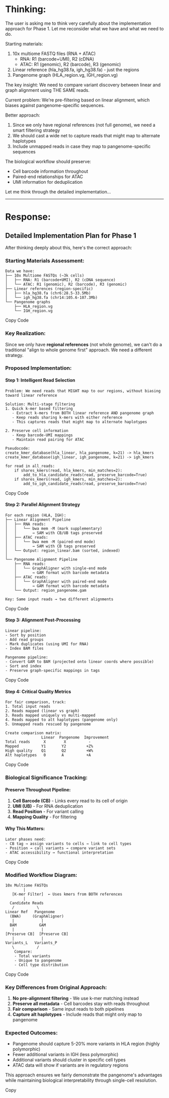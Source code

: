 # Thinking:

The user is asking me to think very carefully about the implementation approach for Phase 1. Let me reconsider what we have and what we need to do.

Starting materials:

1. 10x multiome FASTQ files (RNA + ATAC)
    - RNA: R1 (barcode+UMI), R2 (cDNA)
    - ATAC: R1 (genomic), R2 (barcode), R3 (genomic)
2. Linear reference (hla_hg38.fa, igh_hg38.fa) - just the regions
3. Pangenome graph (HLA_region.vg, IGH_region.vg)

The key insight: We need to compare variant discovery between linear and graph alignment using THE SAME reads.

Current problem: We're pre-filtering based on linear alignment, which biases against pangenome-specific sequences.

Better approach:

1. Since we only have regional references (not full genome), we need a smart filtering strategy
2. We should cast a wide net to capture reads that might map to alternate haplotypes
3. Include unmapped reads in case they map to pangenome-specific sequences

The biological workflow should preserve:

- Cell barcode information throughout
- Paired-end relationships for ATAC
- UMI information for deduplication

Let me think through the detailed implementation...

---

# Response:

## Detailed Implementation Plan for Phase 1

After thinking deeply about this, here's the correct approach:

### Starting Materials Assessment:

```
Data we have:
├── 10x Multiome FASTQs (~3k cells)
│   ├── RNA: R1 (barcode+UMI), R2 (cDNA sequence)
│   └── ATAC: R1 (genomic), R2 (barcode), R3 (genomic)
├── Linear references (region-specific)
│   ├── hla_hg38.fa (chr6:28.5-33.5Mb)
│   └── igh_hg38.fa (chr14:105.6-107.3Mb)
└── Pangenome graphs
    ├── HLA_region.vg
    └── IGH_region.vg
```

Copy Code

### Key Realization:

Since we only have **regional references** (not whole genome), we can't do a traditional "align to whole genome first" approach. We need a different strategy.

### Proposed Implementation:

#### Step 1: Intelligent Read Selection

```
Problem: We need reads that MIGHT map to our regions, without biasing toward linear reference

Solution: Multi-stage filtering
1. Quick k-mer based filtering
   - Extract k-mers from BOTH linear reference AND pangenome graph
   - Keep reads sharing k-mers with either reference
   - This captures reads that might map to alternate haplotypes

2. Preserve cell information
   - Keep barcode-UMI mappings
   - Maintain read pairing for ATAC

Pseudocode:
create_kmer_database(hla_linear, hla_pangenome, k=21) -> hla_kmers
create_kmer_database(igh_linear, igh_pangenome, k=21) -> igh_kmers

for read in all_reads:
    if shares_kmers(read, hla_kmers, min_matches=2):
        add_to_hla_candidate_reads(read, preserve_barcode=True)
    if shares_kmers(read, igh_kmers, min_matches=2):
        add_to_igh_candidate_reads(read, preserve_barcode=True)
```

Copy Code

#### Step 2: Parallel Alignment Strategy

```
For each region (HLA, IGH):
├── Linear Alignment Pipeline
│   ├── RNA reads:
│   │   └── bwa mem -M (mark supplementary) 
│   │       → SAM with CB/UB tags preserved
│   ├── ATAC reads:
│   │   └── bwa mem -M (paired-end mode)
│   │       → SAM with CB tags preserved
│   └── Output: region_linear.bam (sorted, indexed)
│
└── Pangenome Alignment Pipeline
    ├── RNA reads:
    │   └── GraphAligner with single-end mode
    │       → GAM format with barcode metadata
    ├── ATAC reads:
    │   └── GraphAligner with paired-end mode
    │       → GAM format with barcode metadata
    └── Output: region_pangenome.gam

Key: Same input reads → two different alignments
```

Copy Code

#### Step 3: Alignment Post-Processing

```
Linear pipeline:
- Sort by position
- Add read groups
- Mark duplicates (using UMI for RNA)
- Index BAM files

Pangenome pipeline:
- Convert GAM to BAM (projected onto linear coords where possible)
- Sort and index
- Preserve graph-specific mappings in tags
```

Copy Code

#### Step 4: Critical Quality Metrics

```
For fair comparison, track:
1. Total input reads
2. Reads mapped (linear vs graph)
3. Reads mapped uniquely vs multi-mapped
4. Reads mapped to alt haplotypes (pangenome only)
5. Unmapped reads rescued by pangenome

Create comparison matrix:
                Linear  Pangenome  Improvement
Total reads      X        X          -
Mapped          Y1       Y2         +Z%
High quality    Q1       Q2         +W%
Alt haplotypes   0       A          +A
```

Copy Code

### Biological Significance Tracking:

#### Preserve Throughout Pipeline:

1. **Cell Barcode (CB)** - Links every read to its cell of origin
2. **UMI (UB)** - For RNA deduplication
3. **Read Position** - For variant calling
4. **Mapping Quality** - For filtering

#### Why This Matters:

```
Later phases need:
- CB tag → assign variants to cells → link to cell types
- Position → call variants → compare variant sets
- ATAC accessibility → functional interpretation
```

Copy Code

### Modified Workflow Diagram:

```
10x Multiome FASTQs
        |
   [K-mer Filter]  ← Uses kmers from BOTH references
        |
  Candidate Reads
   /          \
Linear Ref   Pangenome
  (BWA)     (GraphAligner)
   |            |
  BAM          GAM
   |            |
[Preserve CB]  [Preserve CB]
   |            |
Variants_L   Variants_P
   \          /
    Compare:
    - Total variants
    - Unique to pangenome
    - Cell type distribution
```

Copy Code

### Key Differences from Original Approach:

1. **No pre-alignment filtering** - We use k-mer matching instead
2. **Preserve all metadata** - Cell barcodes stay with reads throughout
3. **Fair comparison** - Same input reads to both pipelines
4. **Capture alt haplotypes** - Include reads that might only map to pangenome

### Expected Outcomes:

- Pangenome should capture 5-20% more variants in HLA region (highly polymorphic)
- Fewer additional variants in IGH (less polymorphic)
- Additional variants should cluster in specific cell types
- ATAC data will show if variants are in regulatory regions

This approach ensures we fairly demonstrate the pangenome's advantages while maintaining biological interpretability through single-cell resolution.

Copy